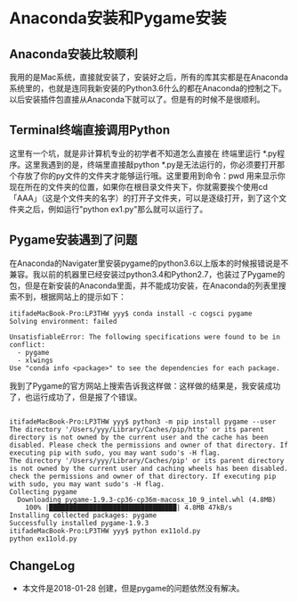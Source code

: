 # Anaconda安装和Pygame安装
## Anaconda安装比较顺利
我用的是Mac系统，直接就安装了，安装好之后，所有的库其实都是在Anaconda系统里的，也就是连同我新安装的Python3.6什么的都在Anaconda的控制之下。以后安装插件包直接从Anaconda下就可以了。但是有的时候不是很顺利。
## Terminal终端直接调用Python
这里有一个坑，就是非计算机专业的初学者不知道怎么直接在 终端里运行 *.py程序。这里我遇到的是，终端里直接敲python  *.py是无法运行的，你必须要打开那个存放了你的py文件的文件夹才能够运行哦。这里要用到命令：pwd 用来显示你现在所在的文件夹的位置，如果你在根目录文件夹下，你就需要挨个使用cd 「AAA」（这是个文件夹的名字）的打开子文件夹，可以是逐级打开，到了这个文件夹之后，例如运行"python ex1.py"那么就可以运行了。

## Pygame安装遇到了问题
在Anaconda的Navigater里安装pygame的python3.6以上版本的时候报错说是不兼容。我以前的机器里已经安装过python3.4和Python2.7，也装过了Pygame的包，但是在新安装的Anaconda里面，并不能成功安装，在Anaconda的列表里搜索不到，根据网站上的提示如下：
````
itifadeMacBook-Pro:LP3THW yyy$ conda install -c cogsci pygame
Solving environment: failed

UnsatisfiableError: The following specifications were found to be in conflict:
  - pygame
  - xlwings
Use "conda info <package>" to see the dependencies for each package.

````	
我到了Pygame的官方网站上搜索告诉我这样做：这样做的结果是，我安装成功了，也运行成功了，但是报了个错误。

````

itifadeMacBook-Pro:LP3THW yyy$ python3 -m pip install pygame --user
The directory '/Users/yyy/Library/Caches/pip/http' or its parent directory is not owned by the current user and the cache has been disabled. Please check the permissions and owner of that directory. If executing pip with sudo, you may want sudo's -H flag.
The directory '/Users/yyy/Library/Caches/pip' or its parent directory is not owned by the current user and caching wheels has been disabled. check the permissions and owner of that directory. If executing pip with sudo, you may want sudo's -H flag.
Collecting pygame
  Downloading pygame-1.9.3-cp36-cp36m-macosx_10_9_intel.whl (4.8MB)
    100% |████████████████████████████████| 4.8MB 47kB/s 
Installing collected packages: pygame
Successfully installed pygame-1.9.3
itifadeMacBook-Pro:LP3THW yyy$ python ex11old.py
python ex11old.py

````

## ChangeLog
- 本文件是2018-01-28 创建，但是pygame的问题依然没有解决。
